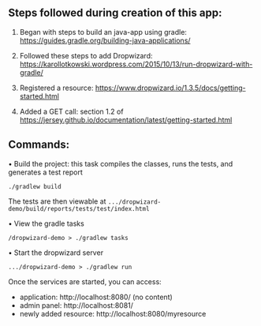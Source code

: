 ## Steps followed during creation of this app:

1. Began with steps to build an java-app using gradle: https://guides.gradle.org/building-java-applications/

2. Followed these steps to add Dropwizard: https://karollotkowski.wordpress.com/2015/10/13/run-dropwizard-with-gradle/

3. Registered a resource: https://www.dropwizard.io/1.3.5/docs/getting-started.html

4. Added a GET call: section 1.2 of https://jersey.github.io/documentation/latest/getting-started.html

## Commands:

• Build the project: this task compiles the classes, runs the tests, and generates a test report
```
./gradlew build
```
The tests are then viewable at `.../dropwizard-demo/build/reports/tests/test/index.html`

• View the gradle tasks
```
/dropwizard-demo > ./gradlew tasks
```

• Start the dropwizard server
```
.../dropwizard-demo > ./gradlew run
```
Once the services are started, you can access:
* application: http://localhost:8080/ (no content)
* admin panel: http://localhost:8081/
* newly added resource: http://localhost:8080/myresource
